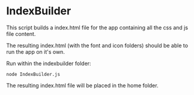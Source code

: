 # IndexBuilder

   This script builds a index.html file for the app
   containing all the css and js file content.
  
   The resulting index.html (with the font and icon folders) 
   should be able to run the app on it's own.
   
   Run within the indexbuilder folder:
   
   	node IndexBuilder.js
	
  The resulting index.html file will be placed in the home folder.
